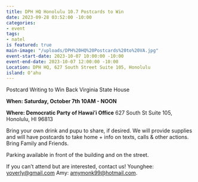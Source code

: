 ```yaml
---
title: DPH HQ Honolulu 10.7 Postcards to Win
date: 2023-09-28 03:52:00 -10:00
categories:
- event
tags:
- natel
is featured: true
main-image: "/uploads/DPH%20HQ%20Postcards%20to%20VA.jpg"
event-start-date: 2023-10-07 10:00:00 -10:00
event-end-date: 2023-10-07 12:00:00 -10:00
Location: DPH HQ, 627 South Street Suite 105, Honolulu
island: Oʻahu
---
```


Postcard Writing to Win Back Virginia State House

**When: Saturday, October 7th 10AM - NOON**

**Where: Democratic Party of Hawaiʻi Office** 627 South St Suite 105, Honolulu, HI 96813

Bring your own drink and pupu to share, if desired. We will provide supplies and will have postcards to take home + info on texts, calls & other actions. Bring Family and Friends.

Parking available in front of the building and on the street.

If you can’t attend but are interested, contact us! Younghee: yoverly@gmail.com Amy: amymonk99@hotmail.com.